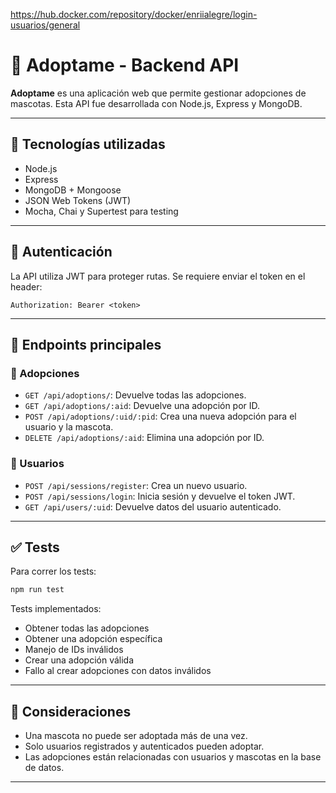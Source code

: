 https://hub.docker.com/repository/docker/enriialegre/login-usuarios/general

# 🐶 Adoptame - Backend API

**Adoptame** es una aplicación web que permite gestionar adopciones de mascotas. Esta API fue desarrollada con Node.js, Express y MongoDB.

---

## 🚀 Tecnologías utilizadas

- Node.js
- Express
- MongoDB + Mongoose
- JSON Web Tokens (JWT)
- Mocha, Chai y Supertest para testing

---

## 🔐 Autenticación

La API utiliza JWT para proteger rutas. Se requiere enviar el token en el header:

```
Authorization: Bearer <token>
```
---

## 📌 Endpoints principales

### 🐾 Adopciones

- `GET /api/adoptions/`: Devuelve todas las adopciones.
- `GET /api/adoptions/:aid`: Devuelve una adopción por ID.
- `POST /api/adoptions/:uid/:pid`: Crea una nueva adopción para el usuario y la mascota.
- `DELETE /api/adoptions/:aid`: Elimina una adopción por ID.

### 👤 Usuarios

- `POST /api/sessions/register`: Crea un nuevo usuario.
- `POST /api/sessions/login`: Inicia sesión y devuelve el token JWT.
- `GET /api/users/:uid`: Devuelve datos del usuario autenticado.

---

## ✅ Tests

Para correr los tests:

```bash
npm run test
```

Tests implementados:

- Obtener todas las adopciones
- Obtener una adopción específica
- Manejo de IDs inválidos
- Crear una adopción válida
- Fallo al crear adopciones con datos inválidos

---


## 📌 Consideraciones

- Una mascota no puede ser adoptada más de una vez.
- Solo usuarios registrados y autenticados pueden adoptar.
- Las adopciones están relacionadas con usuarios y mascotas en la base de datos.

---

